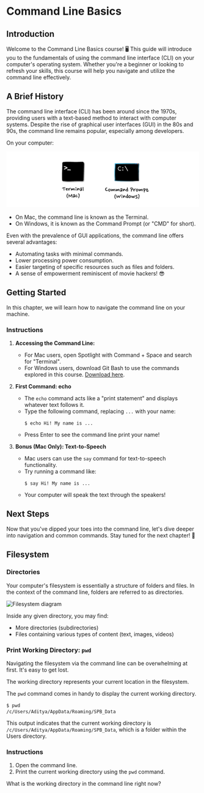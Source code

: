 # Command Line Basics

## Introduction
Welcome to the Command Line Basics course! 🖥️ This guide will introduce you to the fundamentals of using the command line interface (CLI) on your computer's operating system. Whether you're a beginner or looking to refresh your skills, this course will help you navigate and utilize the command line effectively.

## A Brief History
The command line interface (CLI) has been around since the 1970s, providing users with a text-based method to interact with computer systems. Despite the rise of graphical user interfaces (GUI) in the 80s and 90s, the command line remains popular, especially among developers.

On your computer:

![Command Line Icon](commandline.png)
- On Mac, the command line is known as the Terminal.
- On Windows, it is known as the Command Prompt (or "CMD" for short).

Even with the prevalence of GUI applications, the command line offers several advantages:
- Automating tasks with minimal commands.
- Lower processing power consumption.
- Easier targeting of specific resources such as files and folders.
- A sense of empowerment reminiscent of movie hackers! 😎

## Getting Started
In this chapter, we will learn how to navigate the command line on your machine.

### Instructions
1. **Accessing the Command Line:**
    - For Mac users, open Spotlight with Command + Space and search for "Terminal".
    - For Windows users, download Git Bash to use the commands explored in this course. [Download here](https://git-scm.com/downloads).

2. **First Command: echo**
    - The `echo` command acts like a "print statement" and displays whatever text follows it.
    - Type the following command, replacing `...` with your name:
        ```
        $ echo Hi! My name is ...
        ```
    - Press Enter to see the command line print your name!

3. **Bonus (Mac Only): Text-to-Speech**
    - Mac users can use the `say` command for text-to-speech functionality.
    - Try running a command like:
        ```
        $ say Hi! My name is ...
        ```
    - Your computer will speak the text through the speakers!

## Next Steps
Now that you've dipped your toes into the command line, let's dive deeper into navigation and common commands. Stay tuned for the next chapter! 🚀

## Filesystem

### Directories

Your computer's filesystem is essentially a structure of folders and files. In the context of the command line, folders are referred to as directories.

![Filesystem diagram](filesystem_diagram.png)

Inside any given directory, you may find:

- More directories (subdirectories)
- Files containing various types of content (text, images, videos)

### Print Working Directory: `pwd`

Navigating the filesystem via the command line can be overwhelming at first. It's easy to get lost.

The working directory represents your current location in the filesystem.

The `pwd` command comes in handy to display the current working directory.

```
$ pwd
/c/Users/Aditya/AppData/Roaming/SPB_Data
```

This output indicates that the current working directory is `/c/Users/Aditya/AppData/Roaming/SPB_Data`, which is a folder within the Users directory.

### Instructions

1. Open the command line.
2. Print the current working directory using the `pwd` command.

What is the working directory in the command line right now?
